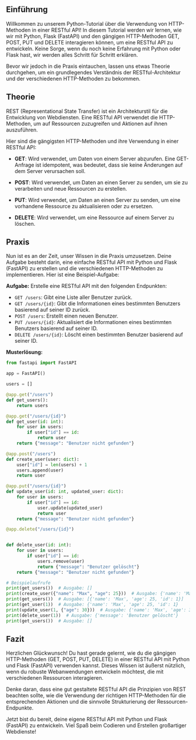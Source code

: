 
## Einführung

Willkommen zu unserem Python-Tutorial über die Verwendung von HTTP-Methoden in einer RESTful API! In diesem Tutorial werden wir lernen, wie wir mit Python, Flask (FastAPI) und den gängigen HTTP-Methoden GET, POST, PUT und DELETE interagieren können, um eine RESTful API zu entwickeln. Keine Sorge, wenn du noch keine Erfahrung mit Python oder Flask hast, wir werden alles Schritt für Schritt erklären.

Bevor wir jedoch in die Praxis eintauchen, lassen uns etwas Theorie durchgehen, um ein grundlegendes Verständnis der RESTful-Architektur und der verschiedenen HTTP-Methoden zu bekommen.

## Theorie

REST (Representational State Transfer) ist ein Architekturstil für die Entwicklung von Webdiensten. Eine RESTful API verwendet die HTTP-Methoden, um auf Ressourcen zuzugreifen und Aktionen auf ihnen auszuführen.

Hier sind die gängigsten HTTP-Methoden und ihre Verwendung in einer RESTful API:

- **GET**: Wird verwendet, um Daten von einem Server abzurufen. Eine GET-Anfrage ist idempotent, was bedeutet, dass sie keine Änderungen auf dem Server verursachen soll.

- **POST**: Wird verwendet, um Daten an einen Server zu senden, um sie zu verarbeiten und neue Ressourcen zu erstellen.

- **PUT**: Wird verwendet, um Daten an einen Server zu senden, um eine vorhandene Ressource zu aktualisieren oder zu ersetzen.

- **DELETE**: Wird verwendet, um eine Ressource auf einem Server zu löschen.

## Praxis

Nun ist es an der Zeit, unser Wissen in die Praxis umzusetzen. Deine Aufgabe besteht darin, eine einfache RESTful API mit Python und Flask (FastAPI) zu erstellen und die verschiedenen HTTP-Methoden zu implementieren. Hier ist eine Beispiel-Aufgabe:

**Aufgabe:** Erstelle eine RESTful API mit den folgenden Endpunkten:
- `GET /users`: Gibt eine Liste aller Benutzer zurück.
- `GET /users/{id}`: Gibt die Informationen eines bestimmten Benutzers basierend auf seiner ID zurück.
- `POST /users`: Erstellt einen neuen Benutzer.
- `PUT /users/{id}`: Aktualisiert die Informationen eines bestimmten Benutzers basierend auf seiner ID.
- `DELETE /users/{id}`: Löscht einen bestimmten Benutzer basierend auf seiner ID.

**Musterlösung:**

```python
from fastapi import FastAPI

app = FastAPI()

users = []

@app.get("/users")
def get_users():
    return users

@app.get("/users/{id}")
def get_user(id: int):
    for user in users:
        if user["id"] == id:
            return user
    return {"message": "Benutzer nicht gefunden"}

@app.post("/users")
def create_user(user: dict):
    user["id"] = len(users) + 1
    users.append(user)
    return user

@app.put("/users/{id}")
def update_user(id: int, updated_user: dict):
    for user in users:
        if user["id"] == id:
            user.update(updated_user)
            return user
    return {"message": "Benutzer nicht gefunden"}

@app.delete("/users/{id}")


def delete_user(id: int):
    for user in users:
        if user["id"] == id:
            users.remove(user)
            return {"message": "Benutzer gelöscht"}
    return {"message": "Benutzer nicht gefunden"}

# Beispielaufrufe
print(get_users())  # Ausgabe: []
print(create_user({"name": "Max", "age": 25}))  # Ausgabe: {'name': 'Max', 'age': 25, 'id': 1}
print(get_users())  # Ausgabe: [{'name': 'Max', 'age': 25, 'id': 1}]
print(get_user(1))  # Ausgabe: {'name': 'Max', 'age': 25, 'id': 1}
print(update_user(1, {"age": 30}))  # Ausgabe: {'name': 'Max', 'age': 30, 'id': 1}
print(delete_user(1))  # Ausgabe: {'message': 'Benutzer gelöscht'}
print(get_users())  # Ausgabe: []

```

## Fazit

Herzlichen Glückwunsch! Du hast gerade gelernt, wie du die gängigen HTTP-Methoden (GET, POST, PUT, DELETE) in einer RESTful API mit Python und Flask (FastAPI) verwenden kannst. Dieses Wissen ist äußerst nützlich, wenn du robuste Webanwendungen entwickeln möchtest, die mit verschiedenen Ressourcen interagieren.

Denke daran, dass eine gut gestaltete RESTful API die Prinzipien von REST beachten sollte, wie die Verwendung der richtigen HTTP-Methoden für die entsprechenden Aktionen und die sinnvolle Strukturierung der Ressourcen-Endpunkte.

Jetzt bist du bereit, deine eigene RESTful API mit Python und Flask (FastAPI) zu entwickeln. Viel Spaß beim Codieren und Erstellen großartiger Webdienste!